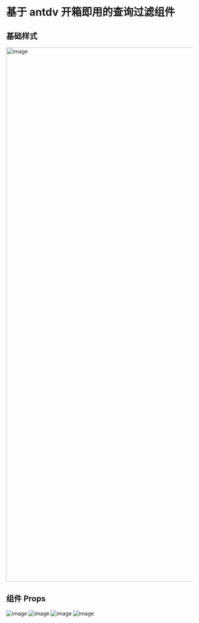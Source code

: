 # 基于 antdv 开箱即用的查询过滤组件

## 基础样式

<img width="1438" alt="image" src="https://user-images.githubusercontent.com/28033581/170814762-a32f40bd-ecf1-4741-a2ca-6a30013ff29a.png">

## 组件 Props

![image](https://user-images.githubusercontent.com/28033581/169503518-3f22a9e8-d540-4dbc-9ff4-2affead146fc.png)
![image](https://user-images.githubusercontent.com/28033581/169503640-321e118a-0e85-4c33-95a3-92005ff8f217.png)
![image](https://user-images.githubusercontent.com/28033581/169503785-58ad8ee9-5d5b-408f-a738-cfa73375599d.png)
![image](https://user-images.githubusercontent.com/28033581/169503887-40d8a5fd-8c6a-4229-ba4b-eea97b845246.png)

